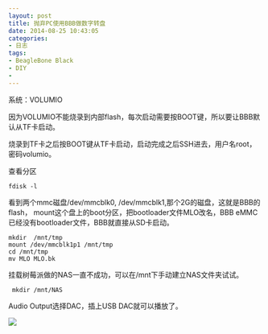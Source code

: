 ```yaml
---
layout: post
title: 抛弃PC使用BBB做数字转盘
date: 2014-08-25 10:43:05
categories:
- 日志
tags:
- BeagleBone Black
- DIY
- 
---
```


系统：VOLUMIO

因为VOLUMIO不能烧录到内部flash，每次启动需要按BOOT键，所以要让BBB默认从TF卡启动。

烧录到TF卡之后按BOOT键从TF卡启动，启动完成之后SSH进去，用户名root，密码volumio。

查看分区

    fdisk -l

看到两个mmc磁盘/dev/mmcblk0, /dev/mmcblk1,那个2G的磁盘，这就是BBB的flash， mount这个盘上的boot分区，把bootloader文件MLO改名，BBB eMMC已经没有bootloader文件，BBB就直接从SD卡启动。

    mkdir  /mnt/tmp
    mount /dev/mmcblk1p1 /mnt/tmp
    cd /mnt/tmp
    mv MLO MLO.bk

挂载树莓派做的NAS一直不成功，可以在/mnt下手动建立NAS文件夹试试。

     mkdir /mnt/NAS

Audio Output选择DAC，插上USB DAC就可以播放了。

![](http://i1328.photobucket.com/albums/w532/xwlogic/volumio_zpsf6501032.png)






